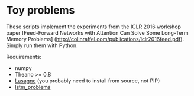 # Toy problems

These scripts implement the experiments from the ICLR 2016 workshop paper
[Feed-Forward Networks with Attention Can Solve Some Long-Term Memory Problems]
(http://colinraffel.com/publications/iclr2016feed.pdf).
Simply run them with Python.

Requirements:

  - numpy
  - Theano >= 0.8
  - [Lasagne](https://github.com/Lasagne/Lasagne) (you probably need to install from source, not PIP)
  - [lstm_problems](https://github.com/craffel/lstm_problems)
